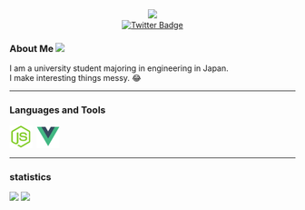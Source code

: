 
<div id="header" align="center">
  <img src="https://media.tenor.com/5ZScZAHC6MQAAAAC/kokoa_waiwai.gif" width="200">
  <div id="badges">
    <a href="https://twitter.com/ciel_vr">
      <img src="https://img.shields.io/badge/Twitter-blue?style=for-the-badge&logo=twitter&logoColor=white" alt="Twitter Badge"/>
    </a>
  </div>
</div>

### About Me <img src="https://media.tenor.com/5ZScZAHC6MQAAAAC/kokoa_waiwai.gif" width="25"> 
I am a university student majoring in engineering in Japan.  
I make interesting things messy. :joy:

---

### Languages and Tools

<p>
<img src="https://github.com/devicons/devicon/blob/master/icons/nodejs/nodejs-original.svg" title="Nodejs" alt="Nodejs" width="40" height="40"/>&nbsp;
<img src="https://github.com/devicons/devicon/blob/master/icons/vuejs/vuejs-original.svg" title="Vuejs" alt="Vuejs" width="40" height="40"/>&nbsp;
</p>

---

### statistics
<div align="">
   <img src="https://github-profile-trophy.vercel.app/?username=rassi0429&row=1&no-bg=true&no-frame=true&theme=darkhub" />
   <img src="https://github-profile-summary-cards.vercel.app/api/cards/profile-details?username=rassi0429&theme=github_dark" />
</div>

